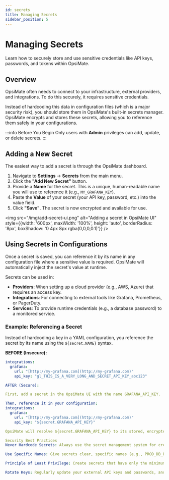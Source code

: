 ```yaml
---
id: secrets
title: Managing Secrets
sidebar_position: 5
---
```


# Managing Secrets

Learn how to securely store and use sensitive credentials like API keys, passwords, and tokens within OpsiMate.

## Overview

OpsiMate often needs to connect to your infrastructure, external providers, and integrations. To do this securely, it requires sensitive credentials.

Instead of hardcoding this data in configuration files (which is a major security risk), you should store them in OpsiMate's built-in secrets manager. OpsiMate encrypts and stores these secrets, allowing you to reference them safely in your configurations.

:::info Before You Begin
Only users with **Admin** privileges can add, update, or delete secrets.
:::

## Adding a New Secret

The easiest way to add a secret is through the OpsiMate dashboard.

1.  Navigate to **Settings** → **Secrets** from the main menu.
2.  Click the **"Add New Secret"** button.
3.  Provide a **Name** for the secret. This is a unique, human-readable name you will use to reference it (e.g., `MY_GRAFANA_KEY`).
4.  Paste the **Value** of your secret (your API key, password, etc.) into the value field.
5.  Click **"Save"**. The secret is now encrypted and available for use.

<img src="/img/add-secret-ui.png" alt="Adding a secret in OpsiMate UI" style={{width: '600px', maxWidth: '100%', height: 'auto', borderRadius: '8px', boxShadow: '0 4px 8px rgba(0,0,0,0.1)'}} />

## Using Secrets in Configurations

Once a secret is saved, you can reference it by its name in any configuration file where a sensitive value is required. OpsiMate will automatically inject the secret's value at runtime.

Secrets can be used in:

* **Providers**: When setting up a cloud provider (e.g., AWS, Azure) that requires an access key.
* **Integrations**: For connecting to external tools like Grafana, Prometheus, or PagerDuty.
* **Services**: To provide runtime credentials (e.g., a database password) to a monitored service.

### Example: Referencing a Secret

Instead of hardcoding a key in a YAML configuration, you reference the secret by its name using the `${secret.NAME}` syntax.

**BEFORE (Insecure):**
```yaml
integrations:
  grafana:
    url: "[http://my-grafana.com](http://my-grafana.com)"
    api_key: "gl_THIS_IS_A_VERY_LONG_AND_SECRET_API_KEY_abc123"

AFTER (Secure):

First, add a secret in the OpsiMate UI with the name GRAFANA_API_KEY.

Then, reference it in your configuration:
integrations:
  grafana:
    url: "[http://my-grafana.com](http://my-grafana.com)"
    api_key: "${secret.GRAFANA_API_KEY}"

OpsiMate will resolve ${secret.GRAFANA_API_KEY} to its stored, encrypted value when the integration is used.

Security Best Practices
Never Hardcode Secrets: Always use the secret management system for credentials. Never commit passwords or API keys to Git.

Use Specific Names: Give secrets clear, specific names (e.g., PROD_DB_PASSWORD instead of MY_PASS) to avoid confusion.

Principle of Least Privilege: Create secrets that have only the minimum permissions necessary for their intended task.

Rotate Keys: Regularly update your external API keys and passwords, and then update their values in the OpsiMate secrets manager.